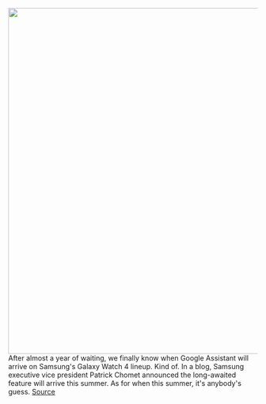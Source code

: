 <img src='https://cdn.vox-cdn.com/thumbor/ewBdtM1oaFy-oSL4-zvDG6gKC1I=/0x0:2040x1360/1200x800/filters:focal(857x517:1183x843)/cdn.vox-cdn.com/uploads/chorus_image/image/70858341/dbohn_210816_4717_0005.0.jpg' width='700px' /><br/>
After almost a year of waiting, we finally know when Google Assistant will arrive on Samsung's Galaxy Watch 4 lineup. Kind of. In a blog, Samsung executive vice president Patrick Chomet announced the long-awaited feature will arrive this summer. As for when this summer, it's anybody's guess.
<a href='https://www.theverge.com/2022/5/11/23067444/samsung-galaxy-watch-4-google-assistant-wear-os-3'> Source <a/>